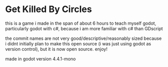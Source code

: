 # Get Killed By Circles

this is a game i made in the span of about 6 hours to teach myself godot, particularly godot with c#, because i am more familiar with c# than GDscript

the commit names are not very good/descriptive/reasonably sized because i didnt initially plan to make this open source (i was just using godot as version control), but it is now open source. enjoy!

made in godot version 4.4.1-mono
